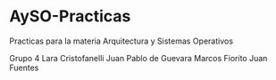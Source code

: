 # AySO-Practicas
Practicas para la materia Arquitectura y Sistemas Operativos

Grupo 4
Lara Cristofanelli
Juan Pablo de Guevara
Marcos Fiorito
Juan Fuentes

